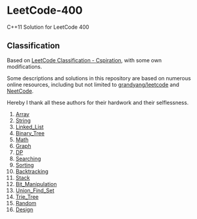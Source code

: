 # LeetCode-400
C++11 Solution for LeetCode 400


## Classification
Based on [LeetCode Classification - Cspiration](https://cspiration.com/leetcodeClassification), with some own modifications.

Some descriptions and solutions in this repository are based on numerous online resources, including but not limited to [grandyang/leetcode](https://github.com/grandyang/leetcode/) and [NeetCode](https://neetcode.io/).

Hereby I thank all these authors for their hardwork and their selflessness.

1. [Array](01-Array)
2. [String](02-String)
3. [Linked_List](03-Linked_List)
4. [Binary_Tree](04-Binary_Tree)
5. [Math](05-Math)
6. [Graph](06-Graph)
7. [DP](07-DP)
8. [Searching](08-Searching)
9. [Sorting](09-Sorting)
10. [Backtracking](10-Backtracking)
11. [Stack](11-Stack)
12. [Bit_Manipulation](12-Bit_Manipulation)
13. [Union_Find_Set](13-Union_Find_Set)
14. [Trie_Tree](14-Trie_Tree)
15. [Random](15-Random)
16. [Design](16-Design)
